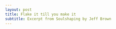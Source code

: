 ```yaml
---
layout: post
title: Flake it till you make it
subtitle: Excerpt from Soulshaping by Jeff Brown
---
```


